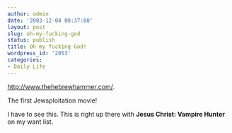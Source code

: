 ```yaml
---
author: admin
date: '2003-12-04 00:37:00'
layout: post
slug: oh-my-fucking-god
status: publish
title: Oh my fucking God!
wordpress_id: '2053'
categories:
- Daily Life
---
```

<a href="http://www.thehebrewhammer.com/default.asp">http://www.thehebrewhammer.com/</a>.

The first Jewsploitation movie! 

I have to see this. This is right up there with <b>Jesus Christ: Vampire Hunter</b> on my want list.
